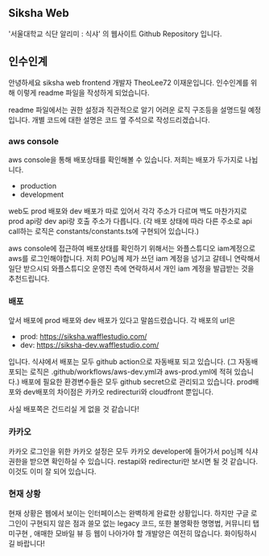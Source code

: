 ## Siksha Web

'서울대학교 식단 알리미 : 식샤' 의 웹사이트 Github Repository 입니다.

## 인수인계
안녕하세요 siksha web frontend 개발자 TheoLee72 이재운입니다.
인수인계를 위해 이렇게 readme 파일을 작성하게 되었습니다.

readme 파일에서는 권한 설정과 직관적으로 알기 어려운 로직 구조등을 설명드릴 예정입니다.
개별 코드에 대한 설명은 코드 옆 주석으로 작성드리겠습니다.

### aws console
aws console을 통해 배포상태를 확인해볼 수 있습니다. 저희는 배포가 두가지로 나뉩니다.
- production
- development

web도 prod 배포와 dev 배포가 따로 있어서 각각 주소가 다르며 백도 마찬가지로 prod api랑 dev api랑 호출 주소가
다릅니다. (각 배포 상태에 따라 다른 주소로 api call하는 로직은 constants/constants.ts에 구현되어 있습니다.)

aws console에 접근하여 배포상태를 확인하기 위해서는 와플스튜디오 iam계정으로 aws를 로그인해야합니다. 
저희 PO님께 제가 쓰던 iam 계정을 넘기고 갈테니 연락해서 일단 받으시되 와플스튜디오 운영진 측에
연락하셔서 개인 iam 계정을 발급받는 것을 추천드립니다.

### 배포
앞서 배포에 prod 배포와 dev 배포가 있다고 말씀드렸습니다. 각 배포의 url은
- prod: https://siksha.wafflestudio.com/
- dev: https://siksha-dev.wafflestudio.com/

입니다. 식샤에서 배포는 모두 github action으로 자동배포 되고 있습니다. (그 자동배포되는 로직은
.github/workflows/aws-dev.yml과 aws-prod.yml에 적혀 있습니다.)
배포에 필요한 환경변수들은 모두 github secret으로 관리되고 있습니다. prod배포와 dev배포의
차이점은 카카오 redirecturi와 cloudfront 뿐입니다. 

사실 배포쪽은 건드리실 게 없을 것 같습니다!

### 카카오
카카오 로그인을 위한 카카오 설정은 모두 카카오 developer에 들어가서 po님께 식샤 권한을 받으면 
확인하실 수 있습니다. restapi와 redirecturi만 보시면 될 것 같습니다. 이것도 이미 잘 되어 있습니다.

### 현재 상황 
현재 상황은 웹에서 보이는 인터페이스는 완벽하게 완료한 상황입니다. 하지만 구글 로그인이
구현되지 않은 점과 쓸모 없는 legacy 코드, 또한 불명확한 명명법, 커뮤니티 탭 미구현
, 애매한 모바일 뷰 등 웹이 나아가야 할 개발양은 여전히 많습니다. 화이팅하시길 바랍니다!

